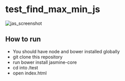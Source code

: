 # test_find_max_min_js
![jas_screenshot](https://cloud.githubusercontent.com/assets/6210056/24696556/88565874-19f2-11e7-8e84-5454cc948e95.png)
## How to run
- You should have node and bower installed globally
- git clone this repository
- run bower install jasmine-core
- cd into /test
- open index.html
